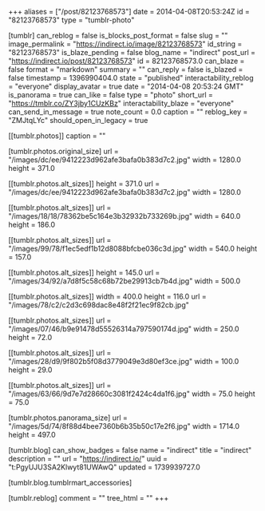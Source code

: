 +++
aliases = ["/post/82123768573"]
date = 2014-04-08T20:53:24Z
id = "82123768573"
type = "tumblr-photo"

[tumblr]
can_reblog = false
is_blocks_post_format = false
slug = ""
image_permalink = "https://indirect.io/image/82123768573"
id_string = "82123768573"
is_blaze_pending = false
blog_name = "indirect"
post_url = "https://indirect.io/post/82123768573"
id = 82123768573.0
can_blaze = false
format = "markdown"
summary = ""
can_reply = false
is_blazed = false
timestamp = 1396990404.0
state = "published"
interactability_reblog = "everyone"
display_avatar = true
date = "2014-04-08 20:53:24 GMT"
is_panorama = true
can_like = false
type = "photo"
short_url = "https://tmblr.co/ZY3jby1CUzKBz"
interactability_blaze = "everyone"
can_send_in_message = true
note_count = 0.0
caption = ""
reblog_key = "ZMJtqLYc"
should_open_in_legacy = true

[[tumblr.photos]]
caption = ""

[tumblr.photos.original_size]
url = "/images/dc/ee/9412223d962afe3bafa0b383d7c2.jpg"
width = 1280.0
height = 371.0

[[tumblr.photos.alt_sizes]]
height = 371.0
url = "/images/dc/ee/9412223d962afe3bafa0b383d7c2.jpg"
width = 1280.0

[[tumblr.photos.alt_sizes]]
url = "/images/18/18/78362be5c164e3b32932b733269b.jpg"
width = 640.0
height = 186.0

[[tumblr.photos.alt_sizes]]
url = "/images/99/78/f1ec5edf1b12d8088bfcbe036c3d.jpg"
width = 540.0
height = 157.0

[[tumblr.photos.alt_sizes]]
height = 145.0
url = "/images/34/92/a7d8f5c58c68b72be29913cb7b4d.jpg"
width = 500.0

[[tumblr.photos.alt_sizes]]
width = 400.0
height = 116.0
url = "/images/78/c2/c2d3c698dac8e48f2f21ec9f82cb.jpg"

[[tumblr.photos.alt_sizes]]
url = "/images/07/46/b9e91478d55526314a797590174d.jpg"
width = 250.0
height = 72.0

[[tumblr.photos.alt_sizes]]
url = "/images/28/d9/9f802b5f08d3779049e3d80ef3ce.jpg"
width = 100.0
height = 29.0

[[tumblr.photos.alt_sizes]]
url = "/images/63/66/9d7e7d28660c3081f2424c4da1f6.jpg"
width = 75.0
height = 75.0

[tumblr.photos.panorama_size]
url = "/images/5d/74/8f88d4bee7360b6b35b50c17e2f6.jpg"
width = 1714.0
height = 497.0

[tumblr.blog]
can_show_badges = false
name = "indirect"
title = "indirect"
description = ""
url = "https://indirect.io/"
uuid = "t:PgyUJU3SA2Klwyt81UWAwQ"
updated = 1739939727.0

[tumblr.blog.tumblrmart_accessories]

[tumblr.reblog]
comment = ""
tree_html = ""
+++
